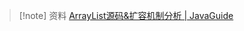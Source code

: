 > [!note] 资料
> [ArrayList源码&扩容机制分析 | JavaGuide](https://javaguide.cn/java/collection/arraylist-source-code.html#%E5%BF%85%E7%9C%8B%E4%B8%93%E6%A0%8F)
